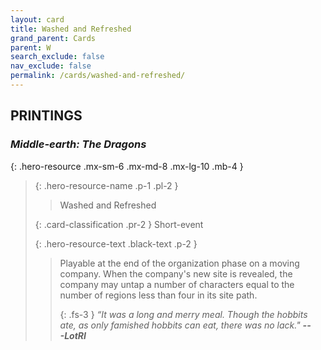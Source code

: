 ```yaml
---
layout: card
title: Washed and Refreshed
grand_parent: Cards
parent: W
search_exclude: false
nav_exclude: false
permalink: /cards/washed-and-refreshed/
---
```


## PRINTINGS


### _Middle-earth: The Dragons_

{: .hero-resource .mx-sm-6 .mx-md-8 .mx-lg-10 .mb-4 }
> {: .hero-resource-name .p-1 .pl-2 }
> > <div class="card-mp"></div>
> > <div class="card-name">Washed and Refreshed</div>
>
> {: .card-classification .pr-2 }
> Short-event
>
> {: .hero-resource-text .black-text .p-2 }
> > Playable at the end of the organization phase on a moving company. When the company's new site is revealed, the company may untap a number of characters equal to the number of regions less than four in its site path. 
> > 
> > {: .fs-3 } 
> > _“It was a long and merry meal. Though the hobbits ate, as only famished hobbits can eat, there was no lack."_ ***---&#65279;LotRI*** 
> 
